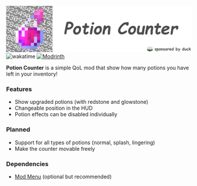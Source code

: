 ![banner](https://raw.githubusercontent.com/uku3lig/potioncounter/1.19/banner.png)\
![wakatime](https://wakatime.com/badge/user/8c040ab4-dd86-485b-ac52-d0ca1971b711/project/2af490ae-5536-4c2f-813b-a58b94d0eae5.svg?style=for-the-badge)
[![Modrinth](https://img.shields.io/modrinth/dt/JzdjByS4?style=for-the-badge)](https://modrinth.com/mod/potioncounter)

**Potion Counter** is a simple QoL mod that show how many potions you have left in your inventory!

### Features
 - Show upgraded potions (with redstone and glowstone)
 - Changeable position in the HUD
 - Potion effects can be disabled individually

### Planned
 - Support for all types of potions (normal, splash, lingering)
 - Make the counter movable freely

### Dependencies
 - [Mod Menu](https://modrinth.com/mod/modmenu) (optional but recommended)